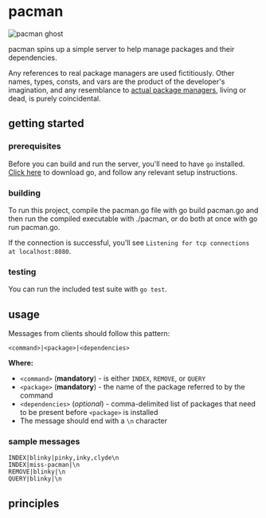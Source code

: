 # pacman

![pacman ghost](https://png2.cleanpng.com/sh/af1843210f0c268f59adbeddefc63756/L0KzQYm3UsE1N6VuiZH0aYP2gLBuTgBia15yedC2Z3HwdcS0hBhwe6V4RdR1dXWwd7n2kCQua51uiNN7dIOwRbKBVMgyaZRpUdRtY0SxRoK5WMgyP2I2TaMDNkO2Q4mBWMkyQV91htk=/kisspng-pac-man-games-ghosts-blue-ghost-cliparts-5a8481acd9bdc4.6128817115186333888919.png)

pacman spins up a simple server to help manage packages and their dependencies.

Any references to real package managers are used fictitiously. Other names, types, consts, and vars are the product of the developer's imagination, and any resemblance to [actual package managers](https://www.archlinux.org/pacman/), living or dead, is purely coincidental.

## getting started

### prerequisites

Before you can build and run the server, you'll need to have `go` installed.
[Click here](https://golang.org/dl/) to download go, and follow any relevant setup instructions.

### building

To run this project, compile the pacman.go file with go build pacman.go and then run the compiled executable with ./pacman, or do both at once with go run pacman.go.

If the connection is successful, you'll see `Listening for tcp connections at localhost:8080`.

### testing

You can run the included test suite with `go test`.

## usage

Messages from clients should follow this pattern:

```
<command>|<package>|<dependencies>
```

**Where:**

- `<command>` (**mandatory**) - is either `INDEX`, `REMOVE`, or `QUERY`
- `<package>` (**mandatory**) - the name of the package referred to by the command
- `<dependencies>` (_optional_) - comma-delimited list of packages that need to
  be present before `<package>` is installed
- The message should end with a `\n` character

### sample messages

```
INDEX|blinky|pinky,inky,clyde\n
INDEX|miss-pacman|\n
REMOVE|blinky|\n
QUERY|blinky|\n
```

## principles
